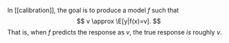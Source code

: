
In [[calibration]], the goal is to produce a model $f$ such that 
$$
v \approx \E[y|f(x)=v].
$$
That is, when $f$ predicts the response as $v$, the true response _is_ roughly $v$. 